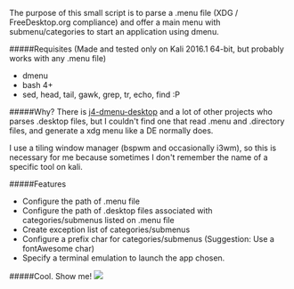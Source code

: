 The purpose of this small script is to parse a .menu file (XDG / FreeDesktop.org compliance) and offer a main menu with submenu/categories to start an application using dmenu.

#####Requisites
(Made and tested only on Kali 2016.1 64-bit, but probably works with any .menu file)
- dmenu 
- bash 4+
- sed, head, tail, gawk, grep, tr, echo, find :P

#####Why?
There is [j4-dmenu-desktop](https://github.com/enkore/j4-dmenu-desktop) and a lot of other projects who parses .desktop files, but I couldn't find one that read .menu and .directory files, and generate a xdg menu like a DE normally does.

I use a tiling window manager (bspwm and occasionally i3wm), so this is necessary for me because sometimes I don't remember the name of a specific tool on kali.

#####Features
- Configure the path of .menu file
- Configure the path of .desktop files associated with categories/submenus listed on .menu file
- Create exception list of categories/submenus
- Configure a prefix char for categories/submenus (Suggestion: Use a fontAwesome char)
- Specify a terminal emulation to launch the app chosen.

#####Cool. Show me!
![](https://cloud.githubusercontent.com/assets/5271831/15392701/44bd5b26-1d9f-11e6-936c-a48da99ade40.gif)
